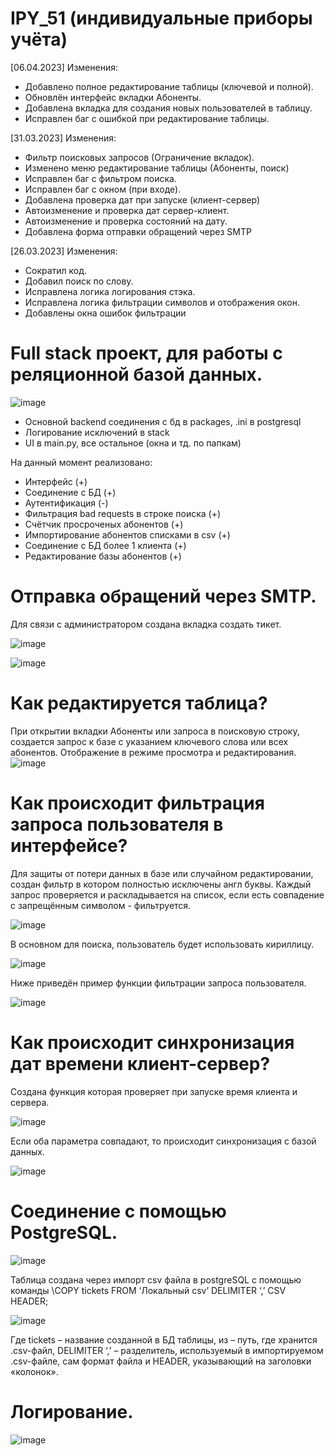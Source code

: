 # IPY_51 (индивидуальные приборы учёта)

 [06.04.2023] Изменения:
- Добавлено полное редактирование таблицы (ключевой и полной).
- Обновлён интерфейс вкладки Абоненты.
- Добавлена вкладка для создания новых пользователей в таблицу.
- Исправлен баг с ошибкой при редактирование таблицы.

[31.03.2023] Изменения:
- Фильтр поисковых запросов (Ограничение вкладок).
- Изменено меню редактирование таблицы (Абоненты, поиск)
- Исправлен баг с фильтром поиска.
- Исправлен баг с окном (при входе).
- Добавлена проверка дат при запуске (клиент-сервер)
- Автоизменение и проверка дат сервер-клиент.
- Автоизменение и проверка состояний на дату.
- Добавлена форма отправки обращений через SMTP

[26.03.2023] Изменения:
- Сократил код.
- Добавил поиск по слову.
- Исправлена логика логирования стэка.
- Исправлена логика фильтрации символов и отображения окон.
- Добавлены окна ошибок фильтрации


# Full stack проект, для работы с реляционной базой данных.

![image](https://user-images.githubusercontent.com/112577182/225367670-4f3b8674-92c4-498d-a0da-c1d9459e2b1c.png)

- Основной backend соединения с бд в packages, .ini в postgresql
- Логирование исключений в stack
- UI в main.py, все остальное (окна и тд. по папкам)

На данный момент реализовано:
- Интерфейс (+)
- Соединение с БД (+)
- Аутентификация (-)
- Фильтрация bad requests в строке поиска (+)
- Счётчик просроченых абонентов (+)
- Импортирование абонентов списками в csv (+)
- Соединение с БД более 1 клиента (+)
- Редактирование базы абонентов (+)

# Отправка обращений через SMTP.
Для связи с администратором создана вкладка создать тикет.

![image](https://user-images.githubusercontent.com/112577182/230735335-ca86148a-b506-4b8e-8a48-e5b5da9fd9d2.png)

![image](https://user-images.githubusercontent.com/112577182/230735383-269b00a7-caa8-4697-911c-4d8dd1c056c6.png)

# Как редактируется таблица?

При открытии вкладки Абоненты или запроса в поисковую строку, создается запрос к базе с указанием ключевого слова или всех абонентов.
Отображение в режиме просмотра и редактирования.
![image](https://user-images.githubusercontent.com/112577182/230734926-b5335b59-2cf4-4497-a3cf-6094f0c24070.png)

# Как происходит фильтрация запроса пользователя в интерфейсе?

Для защиты от потери данных в базе или случайном редактировании, создан фильтр в котором полностью исключены англ буквы. 
Каждый запрос проверяется и раскладывается на список, если есть совпадение с запрещённым символом - фильтруется.

![image](https://user-images.githubusercontent.com/112577182/230734572-88fc62cb-184f-4866-8486-a26d9f00ab3d.png)

В основном для поиска, пользователь будет использовать кириллицу.

![image](https://user-images.githubusercontent.com/112577182/230734764-b8b43b41-0534-4a97-83cc-b0214e571db7.png)

Ниже приведён пример функции фильтрации запроса пользователя.

![image](https://user-images.githubusercontent.com/112577182/230734645-40c5d608-587f-4cea-95d0-eb9ae13a8c39.png)

# Как происходит синхронизация дат времени клиент-сервер?
Создана функция которая проверяет при запуске время клиента и сервера.

![image](https://user-images.githubusercontent.com/112577182/230734425-cac69818-f4c1-4158-a44d-a916a6e6371e.png)

Если оба параметра совпадают, то происходит синхронизация с базой данных.

![image](https://user-images.githubusercontent.com/112577182/230734344-f30db470-ccc8-4019-bf93-e08f95c61b99.png)


# Соединение с помощью PostgreSQL.

![image](https://user-images.githubusercontent.com/112577182/230734023-d70e0ee4-c4b1-4f67-a975-0b653f9b64ee.png)

Таблица создана через импорт csv файла в postgreSQL
c помощью команды \COPY tickets FROM ‘Локальный csv’ DELIMITER ‘,’ CSV HEADER;

![image](https://user-images.githubusercontent.com/112577182/230734130-592dd931-fc74-4ddc-ba42-88ce245ea321.png)

Где tickets – название созданной в БД таблицы, из – путь, где хранится  .csv-файл, DELIMITER ‘,’ – разделитель, используемый в импортируемом .csv-файле, сам формат файла и HEADER, указывающий на заголовки «колонок».

# Логирование.
![image](https://user-images.githubusercontent.com/112577182/230735446-c98dcdf4-995f-4828-8fa3-feb2b79f962b.png)
